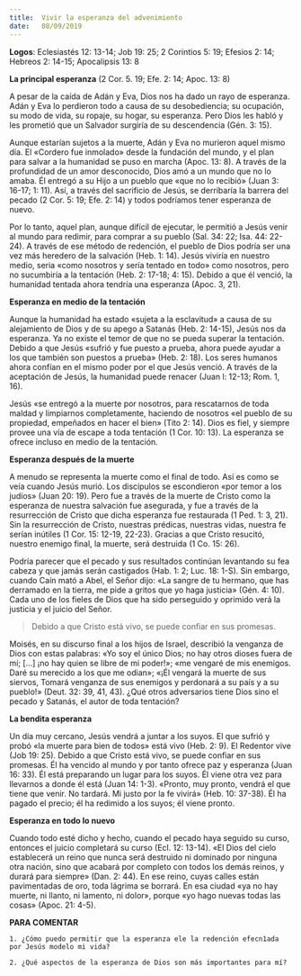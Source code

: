 ```yaml
---
title:  Vivir la esperanza del advenimiento
date:   08/09/2019
---
```


**Logos**: Eclesiastés 12: 13-14; Job 19: 25; 2 Corintios 5: 19; Efesios 2: 14; Hebreos 2: 14-15; Apocalipsis 13: 8 

**La principal esperanza** (2 Cor. 5. 19; Efe. 2: 14; Apoc. 13: 8) 

A pesar de la caída de Adán y Eva, Dios nos ha dado un rayo de esperanza. Adán y Eva lo perdieron todo a causa de su desobediencia; su ocupación, su modo de vida, su ropaje, su hogar, su esperanza. Pero Dios les habló y les prometió que un Salvador surgiría de su descendencia (Gén. 3: 15). 

Aunque estarían sujetos a la muerte, Adán y Eva no murieron aquel mismo día. El «Cordero fue inmolado» desde la fundación del mundo, y el plan para salvar a la humanidad se puso en marcha (Apoc. 13: 8). A través de la profundidad de un amor desconocido, Dios amó a un mundo que no lo amaba. Él entregó a su Hijo a un pueblo que «que no lo recibió» (Juan 3: 16-17; 1: 11). Así, a través del sacrificio de Jesús, se derribaría la barrera del pecado (2 Cor. 5: 19; Efe. 2: 14) y todos podríamos tener esperanza de nuevo. 

Por lo tanto, aquel plan, aunque difícil de ejecutar, le permitió a Jesús venir al mundo para redimir, para comprar a su pueblo (Sal. 34: 22; Isa. 44: 22-24). A través de ese método de redención, el pueblo de Dios podría ser una vez más heredero de la salvación (Heb. 1: 14). Jesús viviría en nuestro medio, seria «como nosotros y sería tentado en todo» como nosotros, pero no sucumbiría a la tentación (Heb. 2: 17-18; 4: 15). Debido a que él venció, la humanidad tentada ahora tendría una esperanza (Apoc. 3, 21). 

**Esperanza en medio de la tentación**

Aunque la humanidad ha estado «sujeta a la esclavitud» a causa de su alejamiento de Dios y de su apego a Satanás (Heb. 2: 14-15), Jesús nos da esperanza. Ya no existe el temor de que no se pueda superar la tentación. Debido a que Jesús «sufrió y fue puesto a prueba, ahora puede ayudar a los que también son puestos a prueba» (Heb. 2: 18). Los seres humanos ahora confían en el mismo poder por el que Jesús venció. A través de la aceptación de Jesús, la humanidad puede renacer (Juan l: 12-13; Rom. 1, 16). 

Jesús «se entregó a la muerte por nosotros, para rescatarnos de toda maldad y limpiarnos completamente, haciendo de nosotros «el pueblo de su propiedad, empeñados en hacer el bien» (Tito 2: 14). Dios es fiel, y siempre provee una vía de escape a toda tentación (1 Cor. 10: 13). La esperanza se ofrece incluso en medio de la tentación. 

**Esperanza después de la muerte**

A menudo se representa la muerte como el final de todo. Así es como se veía cuando Jesús murió. Los discípulos se escondieron «por temor a los judíos» (Juan 20: 19). Pero fue a través de la muerte de Cristo como la esperanza de nuestra salvación fue asegurada, y fue a través de la resurrección de Cristo que dicha esperanza fue restaurada (1 Ped. 1: 3, 21). Sin la resurrección de Cristo, nuestras prédicas, nuestras vidas, nuestra fe serían inútiles (1 Cor. 15: 12-19, 22-23). Gracias a que Cristo resucitó, nuestro enemigo final, la muerte, será destruida (1 Co. 15: 26). 

Podría parecer que el pecado y sus resultados continúan levantando su fea cabeza y que jamás serán castigados (Hab. 1: 2; Luc. 18: 1-S). Sin embargo, cuando Caín mató a Abel, el Señor dijo: «La sangre de tu hermano, que has derramado en la tierra, me pide a gritos que yo haga justicia» (Gén. 4: 10). Cada uno de los fieles de Dios que ha sido perseguido y oprimido verá la justicia y el juicio del Señor. 

> Debido a que Cristo está vivo, se puede confiar en sus promesas. 

Moisés, en su discurso final a los hijos de Israel, describió la venganza de Dios con estas palabras: «Yo soy el único Dios; no hay otros dioses fuera de mí; [...] ¡no hay quien se libre de mi poder!»; «me vengaré de mis enemigos. Daré su merecido a los que me odian»; «¡Él vengará la muerte de sus siervos, Tomará venganza de sus enemigos y perdonará a su país y a su pueblo!» (Deut. 32: 39, 41, 43). ¿Qué otros adversarios tiene Dios sino el pecado y Satanás, el autor de toda tentación? 

**La bendita esperanza**

Un día muy cercano, Jesús vendrá a juntar a los suyos. El que sufrió y probó «la muerte para bien de todos» está vivo (Heb. 2: 9). El Redentor vive (Job 19: 25). Debido a que Cristo está vivo, se puede confiar en sus promesas. Él ha vencido al mundo y por tanto ofrece paz y esperanza (Juan 16: 33). Él está preparando un lugar para los suyos. Él viene otra vez para llevarnos a donde él está (Juan 14: 1-3). «Pronto, muy pronto, vendrá el que tiene que venir. No tardará. Mi justo por la fe vivirá» (Heb. 10: 37-38). Él ha pagado el precio; él ha redimido a los suyos; él viene pronto. 

**Esperanza en todo lo nuevo**

Cuando todo esté dicho y hecho, cuando el pecado haya seguido su curso, entonces el juicio completará su curso (Ecl. 12: 13-14). «El Dios del cielo establecerá un reino que nunca será destruido ni dominado por ninguna otra nación, sino que acabará por completo con todos los demás reinos, y durará para siempre» (Dan. 2: 44). En ese reino, cuyas calles están pavimentadas de oro, toda lágrima se borrará. En esa ciudad «ya no hay muerte, ni llanto, ni lamento, ni dolor», porque «yo hago nuevas todas las cosas» (Apoc. 21: 4-5). 

**PARA COMENTAR**

`1. ¿Cómo puedo permitir que la esperanza ele la redención efecn1ada por Jesús modelo mi vida?`

`2. ¿Qué aspectos de la esperanza de Dios son más importantes para mí?`